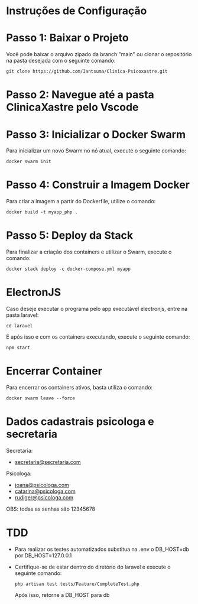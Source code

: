 # Instruções de Configuração
# Passo 1: Baixar o Projeto
Você pode baixar o arquivo zipado da branch "main" ou clonar o repositório na pasta desejada com o seguinte comando:
```
git clone https://github.com/Iantsuma/Clinica-Psicoxastre.git
```
# Passo 2: Navegue até a pasta ClinicaXastre pelo Vscode

# Passo 3: Inicializar o Docker Swarm
Para inicializar um novo Swarm no nó atual, execute o seguinte comando:
```
docker swarm init
```
# Passo 4: Construir a Imagem Docker
Para criar a imagem a partir do Dockerfile, utilize o comando:
```
docker build -t myapp_php .
```
# Passo 5: Deploy da Stack
Para finalizar a criação dos containers e utilizar o Swarm, execute o comando:
```
docker stack deploy -c docker-compose.yml myapp
```

# ElectronJS
Caso deseje executar o programa pelo app executável electronjs, entre na pasta laravel:
```
cd laravel
```
  
E após isso e com os containers executando, execute o seguinte comando:
```
npm start
```
# Encerrar Container
Para encerrar os containers ativos, basta utiliza o comando:
```
docker swarm leave --force
```

# Dados cadastrais psicologa e secretaria
Secretaria:
- secretaria@secretaria.com
  
Psicologa:
- joana@psicologa.com
- catarina@psicologa.com
- rudiger@psicologa.com
  
OBS: todas as senhas são 12345678
# TDD
- Para realizar os testes automatizados substitua na .env o DB_HOST=db por DB_HOST=127.0.0.1
- Certifique-se de estar dentro do diretório do laravel e execute o seguinte comando:
  ```
  php artisan test tests/Feature/CompleteTest.php
  ```

  Após isso, retorne a DB_HOST para db


